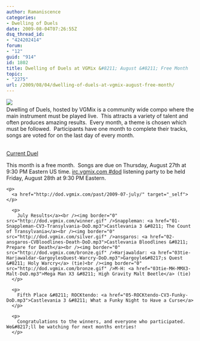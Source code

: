 ```yaml
---
author: Ramaniscence
categories:
- Dwelling of Duels
date: 2009-08-04T07:26:55Z
dsq_thread_id:
- "424202414"
forum:
- "12"
guid: "914"
id: 1802
title: Dwelling of Duels at VGMix &#8211; August &#8211; Free Month
topic:
- "2275"
url: /2009/08/04/dwelling-of-duels-at-vgmix-august-free-month/
---
```


<img border="0" src="http://thasauce.net/images/newsMisc/DoD_Freemonth_August09.jpg" />   
Dwelling of Duels, hosted by VGMix is a community wide compo where the main instrument must be played live.  This attracts a variety of talent and often produces amazing results.  Every month, a theme is chosen which must be followed.  Participants have one month to complete their tracks, songs are voted for on the last day of every month.

<div>
  <a href="http://dod.vgmix.com/current.php" target="_self"><br />Current Duel</a></p> 
  
  <p>
    This month is a free month.  Songs are due on Thursday, August 27th at 9:30 PM Eastern US time. <a href="irc://irc.vgmix.com/">irc.vgmix.com #dod</a> listening party to be held Friday, August 28th at 9:30 PM Eastern.</div> 
    
    <p>
      <a href="http://dod.vgmix.com/past/2009-07-july/" target="_self"></p> 
      
      <p>
        July Results</a><br /><img border="0" src="http://dod.vgmix.com/winner.gif" />Snappleman: <a href="01-Snappleman-CV3-Transylvania-DoD.mp3">Castlevania 3 &#8211; The Count of Transylvania</a><br /><img border="0" src="http://dod.vgmix.com/silver.gif" />ansgaros: <a href="02-ansgaros-CVBloodlines-Death-DoD.mp3">Castlevania Bloodlines &#8211; Prepare for Death</a><br /><img border="0" src="http://dod.vgmix.com/bronze.gif" />Harjawaldar: <a href="03tie-Harjawaldar-GargoylesQuest-Warcry-DoD.mp3">Gargoyle&#8217;s Quest &#8211; Holy Warcry</a> (tie)<br /><img border="0" src="http://dod.vgmix.com/bronze.gif" />M-H: <a href="03tie-MH-MMX3-Malt-DoD.mp3">Mega Man X3 &#8211; High Gravity Malt Beetle</a> (tie)
      </p>
      
      <p>
        Fifth Place &#8211; ROCKtendo: <a href="05-ROCKtendo-CV3-Funky-DoD.mp3">Castlevania 3 &#8211; What a Funky Night to Have a Curse</a>
      </p>
      
      <p>
        Congratulations to the winners, and everyone who participated.  We&#8217;ll be watching for next months entries!
      </p>